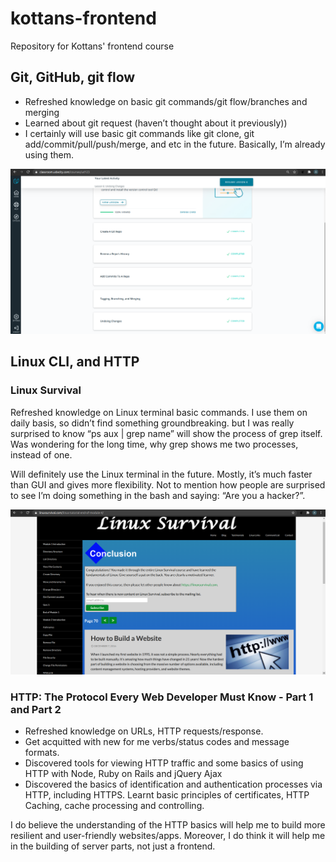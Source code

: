 # kottans-frontend
Repository for Kottans' frontend course 

## Git, GitHub, git flow

- Refreshed knowledge on basic git commands/git flow/branches and merging
- Learned about git request (haven’t thought about it previously))
- I certainly will use basic git commands like git clone, git add/commit/pull/push/merge, and etc in the future. Basically, I’m already using them. 



![Git Course Completion](/git_collab/git_collab.png?raw=true)

## Linux CLI, and HTTP

### Linux Survival

Refreshed knowledge on Linux terminal basic commands. I use them on daily basis, so didn’t find something groundbreaking. but I was really surprised to know “ps aux | grep name” will show the process of grep itself. Was wondering for the long time, why grep shows me two processes, instead of one.

Will definitely use the Linux terminal in the future. Mostly, it’s much faster than GUI and gives more flexibility. Not to mention how people are surprised to see I’m doing something in the bash and saying: “Are you a hacker?”.

![Linux Course Completion](https://github.com/WheatMan999/kottans-frontend/blob/main/task_linux_cli/Linux_survival.png?raw=true)

### HTTP: The Protocol Every Web Developer Must Know - Part 1 and Part 2

- Refreshed knowledge on URLs, HTTP requests/response.
- Get acquitted with new for me verbs/status codes and message formats.
- Discovered tools for viewing HTTP traffic and some basics of using HTTP with Node, Ruby on Rails and jQuery Ajax
- Discovered the basics of identification and authentication processes via HTTP, including HTTPS. Learnt basic principles of certificates, HTTP Caching, cache processing and controlling.

I do believe the understanding of the HTTP basics will help me to build more resilient and user-friendly websites/apps. Moreover, I do think it will help me in the building of server parts, not just a frontend.




